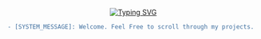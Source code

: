 <p align="center">
  <a href="https://git.io/typing-svg">
    <img src="https://readme-typing-svg.herokuapp.com?font=Fira+Code&size=30&pause=1000&color=00FF00&center=true&width=500&lines=INITIATING+CONNECTION...;AUTHENTICATING...;ACCESS+GRANTED.;GREETINGS%2C+VISITOR.;I'M+Mr+Majumder" alt="Typing SVG" />
  </a>
</p>

```diff
- [SYSTEM_MESSAGE]: Welcome. Feel Free to scroll through my projects.
